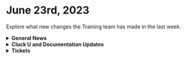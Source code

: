 # June 23rd, 2023

Explore what new changes the Training team has made in the last week.

<details>

<summary><strong>General News</strong></summary>

* Nothing to see here this week! Enjoy ~~playing Final Fantasy XVI~~ your weekend!

</details>

<details>

<summary><strong>Cluck U and Documentation Updates</strong></summary>

Documentation

* Open Mic - June 16th Video and Page Added
* Sophos Integration
* Sophos Get Inspired
* How to Embed a Form into an iFrame
* How to Add Time Saved to a Workflow
* Workflow Listeners
* General Updates and Bugfixes:
  * Updated How to Clone a Form Doc
  * Updated Halo Integration Setup Page
  * Updated Datto Integration Setup Page
  * Updated IDP Setup for New User Add

[Cluck U](https://calendly.com/cluck-u)

* Rewst 104 Page Exercises fixes
* Rewst 101 updates live with some hands-on exercises to come! [Sign Up Here!](https://calendly.com/cluck-u/laying-the-foundations-of-automation)
* Incoming:
  * Rewst 105 + 106 are content complete and will be scheduled in the coming weeks!

</details>

<details>

<summary><strong>Tickets</strong></summary>

With the ROC now using Halo for their ticketing system, this is when you should find a ticket created for you!

* [ ] A discussion with a ROC engineer that doesn't result in a fix on first discussion
* [ ] If you have a call to troubleshoot, create workflows or other ROC work
* [ ] For all onboarding or expansion work
* [ ] If a call results in a new workflow idea or request

If you'd like to manually create a ticket yourself, review the "Rewst Support" section at the bottom of this page.

</details>
